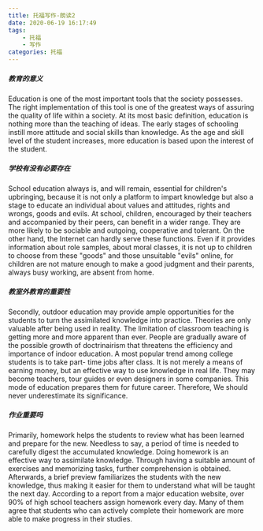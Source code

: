 ```yaml
---
title: 托福写作-朗读2
date: 2020-06-19 16:17:49
tags:
    - 托福
    - 写作
categories: 托福
---
```


##### 教育的意义

Education is one of the most important tools that the society possesses. The right implementation of this tool is one of the greatest ways of assuring the quality of life within a society. At its most basic definition, education is nothing more than the teaching of ideas. The early stages of schooling instill more attitude and social skills than knowledge. As the age and skill level of the student increases, more education is based upon the interest of the student.

##### 学校有没有必要存在

School education always is, and will remain, essential for children's upbringing, because it is not only a platform to impart knowledge but also a stage to educate an individual about values and attitudes, rights and wrongs, goods and evils. At school, children, encouraged by their teachers and accompanied by their peers, can benefit in a wider range. They are more likely to be sociable and outgoing, cooperative and tolerant. On the other hand, the Internet can hardly serve these functions. Even if it provides information about role samples, about moral classes, it is not up to children to choose from these "goods" and those unsuitable "evils" online, for children are not mature enough to make a good judgment and their parents, always busy working,  are absent from home.

##### 教室外教育的重要性

Secondly, outdoor education may provide ample opportunities for the students to turn the assimilated knowledge into practice. Theories are only valuable after being used in reality. The limitation of classroom teaching is getting more and more apparent than ever. People are gradually aware of the possible growth of doctrinairism that threatens the efficiency and importance of indoor education. A most popular trend among college students is to take part- time jobs after class. It is not merely a means of earning money, but an effective way to use knowledge in real life. They may become teachers, tour guides or even designers in some companies. This mode of education prepares them for future career. Therefore, We should never underestimate its significance.

##### 作业重要吗

Primarily, homework helps the students to review what has been learned and prepare for the new. Needless to say, a period of time is needed to carefully digest the accumulated knowledge. Doing homework is an effective way to assimilate knowledge. Through having a suitable amount of exercises and memorizing tasks, further comprehension is obtained. Afterwards, a brief preview familiarizes the students with the new knowledge, thus making it easier for them to understand what will be taught the next day. According to a report from a major education website, over 90% of high school teachers assign homework every day. Many of them agree that students who can actively complete their homework are more able to make progress in their studies.
